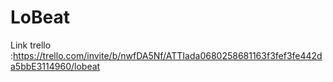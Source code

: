 # LoBeat

Link trello :https://trello.com/invite/b/nwfDA5Nf/ATTIada0680258681163f3fef3fe442da5bbE3114960/lobeat

